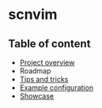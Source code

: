 # scnvim

## Table of content

* [Project overview](https://github.com/davidgranstrom/scnvim/wiki/Project-overview)
* Roadmap
* [Tips and tricks](https://github.com/davidgranstrom/scnvim/wiki/Tips-and-tricks)
* [Example configuration](https://github.com/davidgranstrom/scnvim/wiki/Example-configuration)
* [Showcase](https://github.com/davidgranstrom/scnvim/wiki/Showcase)
